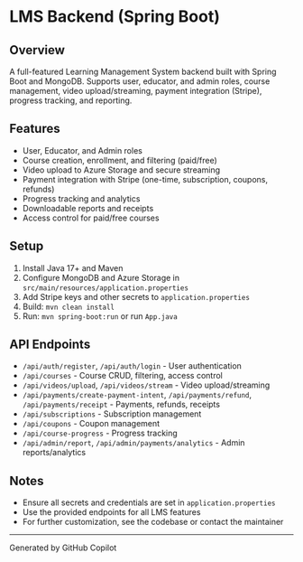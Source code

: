 # LMS Backend (Spring Boot)

## Overview
A full-featured Learning Management System backend built with Spring Boot and MongoDB. Supports user, educator, and admin roles, course management, video upload/streaming, payment integration (Stripe), progress tracking, and reporting.

## Features
- User, Educator, and Admin roles
- Course creation, enrollment, and filtering (paid/free)
- Video upload to Azure Storage and secure streaming
- Payment integration with Stripe (one-time, subscription, coupons, refunds)
- Progress tracking and analytics
- Downloadable reports and receipts
- Access control for paid/free courses

## Setup
1. Install Java 17+ and Maven
2. Configure MongoDB and Azure Storage in `src/main/resources/application.properties`
3. Add Stripe keys and other secrets to `application.properties`
4. Build: `mvn clean install`
5. Run: `mvn spring-boot:run` or run `App.java`

## API Endpoints
- `/api/auth/register`, `/api/auth/login` - User authentication
- `/api/courses` - Course CRUD, filtering, access control
- `/api/videos/upload`, `/api/videos/stream` - Video upload/streaming
- `/api/payments/create-payment-intent`, `/api/payments/refund`, `/api/payments/receipt` - Payments, refunds, receipts
- `/api/subscriptions` - Subscription management
- `/api/coupons` - Coupon management
- `/api/course-progress` - Progress tracking
- `/api/admin/report`, `/api/admin/payments/analytics` - Admin reports/analytics

## Notes
- Ensure all secrets and credentials are set in `application.properties`
- Use the provided endpoints for all LMS features
- For further customization, see the codebase or contact the maintainer

---
Generated by GitHub Copilot
